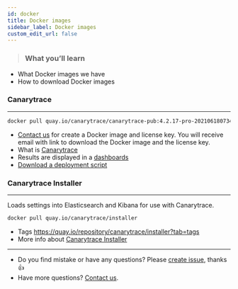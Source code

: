 ```yaml
---
id: docker
title: Docker images
sidebar_label: Docker images
custom_edit_url: false
---
```


> ### What you’ll learn
- What Docker images we have
- How to download Docker images

### Canarytrace

---

```bash
docker pull quay.io/canarytrace/canarytrace-pub:4.2.17-pro-20210618073421-28
```

- [Contact us](/docs/support/contactus) for create a Docker image and license key. You will receive email with  link to download the Docker image and the license key.
- What is [Canarytrace](http://localhost:3000/docs/why/edition)
- Results are displayed in a [dashboards](/docs/features/dashboards)
- [Download a deployment script](/docs/guides/kubernetes#how-to-get-a-deployment-scripts)


### Canarytrace Installer
---

Loads settings into Elasticsearch and Kibana for use with Canarytrace.

```bash
docker pull quay.io/canarytrace/installer
```
- Tags https://quay.io/repository/canarytrace/installer?tab=tags
- More info about [Canarytrace Installer](/docs/features/installer)


---

- Do you find mistake or have any questions? Please [create issue](https://github.com/canarytrace/documentation/issues/new/choose), thanks 👍
- Have more questions? [Contact us](/docs/support/contactus).